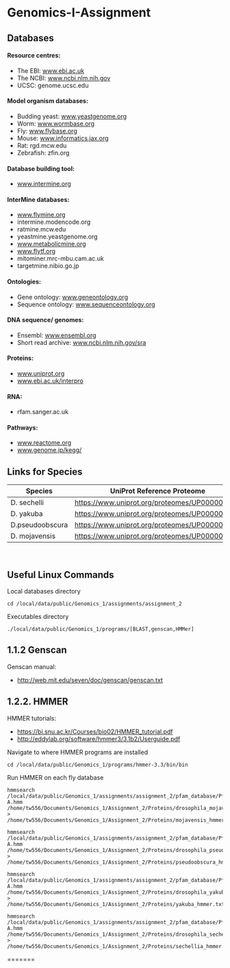 # Genomics-I-Assignment

## Databases
#### Resource centres:
* The EBI: www.ebi.ac.uk
* The NCBI: www.ncbi.nlm.nih.gov
* UCSC: genome.ucsc.edu
#### Model organism databases:
* Budding yeast: www.yeastgenome.org
* Worm: www.wormbase.org
* Fly: www.flybase.org
* Mouse: www.informatics.jax.org
* Rat: rgd.mcw.edu
* Zebrafish: zfin.org
#### Database building tool:
* www.intermine.org
#### InterMine databases:
* www.flymine.org
* intermine.modencode.org
* ratmine.mcw.edu
* yeastmine.yeastgenome.org
* www.metabolicmine.org
* www.flytf.org
* mitominer.mrc-mbu.cam.ac.uk
* targetmine.nibio.go.jp
#### Ontologies:
* Gene ontology: www.geneontology.org
* Sequence ontology: www.sequenceontology.org
#### DNA sequence/ genomes:
* Ensembl: www.ensembl.org
* Short read archive: www.ncbi.nlm.nih.gov/sra
#### Proteins:
* www.uniprot.org
* www.ebi.ac.uk/interpro
#### RNA:
* rfam.sanger.ac.uk
#### Pathways:
* www.reactome.org
* www.genome.jp/kegg/

## Links for Species

| Species         | UniProt Reference Proteome                    |
| --------------- | --------------------------------------------- | 
| D. sechelli     | https://www.uniprot.org/proteomes/UP000001292 |
| D. yakuba       | https://www.uniprot.org/proteomes/UP000002282 |
| D.pseudoobscura | https://www.uniprot.org/proteomes/UP000001819 |
| D. mojavensis   | https://www.uniprot.org/proteomes/UP000009192 |

<br>

## Useful Linux Commands
Local databases directory
```
cd /local/data/public/Genomics_1/assignments/assignment_2
```
Executables directory
```
./local/data/public/Genomics_1/programs/[BLAST,genscan,HMMer]
```
## 1.1.2 Genscan
Genscan manual:
* http://web.mit.edu/seven/doc/genscan/genscan.txt


## 1.2.2. HMMER
HMMER tutorials:
* https://bi.snu.ac.kr/Courses/bio02/HMMER_tutorial.pdf
* http://eddylab.org/software/hmmer3/3.1b2/Userguide.pdf

Navigate to where HMMER programs are installed
```
cd /local/data/public/Genomics_1/programs/hmmer-3.3/bin/bin
```
Run HMMER on each fly database
```
hmmsearch /local/data/public/Genomics_1/assignments/assignment_2/pfam_database/Pfam-A.hmm /home/tw556/Documents/Genomics_1/Assignment_2/Proteins/drosophila_mojavensis.fasta > /home/tw556/Documents/Genomics_1/Assignment_2/Proteins/mojavensis_hmmer.txt
```
```
hmmsearch /local/data/public/Genomics_1/assignments/assignment_2/pfam_database/Pfam-A.hmm /home/tw556/Documents/Genomics_1/Assignment_2/Proteins/drosophila_pseudoobscura_proteins.fasta > /home/tw556/Documents/Genomics_1/Assignment_2/Proteins/pseudoobscura_hmmer.txt
```
```
hmmsearch /local/data/public/Genomics_1/assignments/assignment_2/pfam_database/Pfam-A.hmm /home/tw556/Documents/Genomics_1/Assignment_2/Proteins/drosophila_yakuba_proteins.fasta > /home/tw556/Documents/Genomics_1/Assignment_2/Proteins/yakuba_hmmer.txt
```
```
hmmsearch /local/data/public/Genomics_1/assignments/assignment_2/pfam_database/Pfam-A.hmm /home/tw556/Documents/Genomics_1/Assignment_2/Proteins/drosophila_sechellia.fasta > /home/tw556/Documents/Genomics_1/Assignment_2/Proteins/sechellia_hmmer.txt
```
=======

